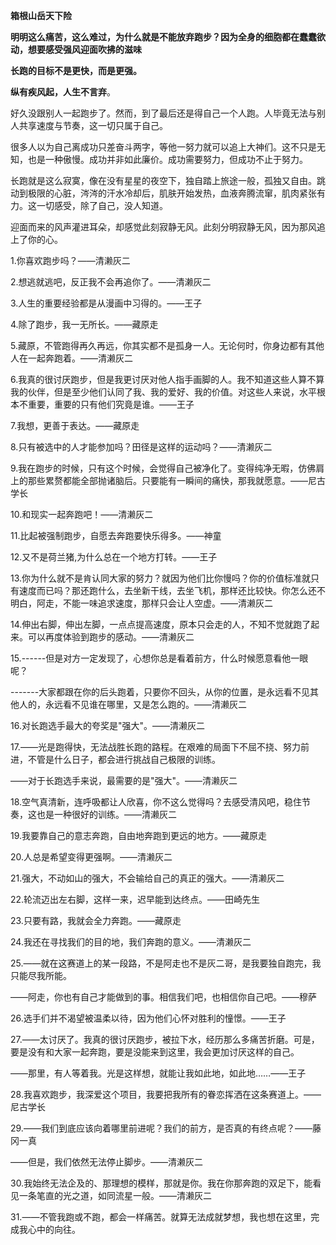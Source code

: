 **箱根山岳天下险**

**明明这么痛苦，这么难过，为什么就是不能放弃跑步？因为全身的细胞都在蠢蠢欲动，想要感受强风迎面吹拂的滋味**

**长跑的目标不是更快，而是更强。**

**纵有疾风起，人生不言弃**。

好久没跟别人一起跑步了。然而，到了最后还是得自己一个人跑。人毕竟无法与别人共享速度与节奏，这一切只属于自己。

很多人以为自己离成功只差奋斗两字，等他一努力就可以追上大神们。这不只是无知，也是一种傲慢。成功并非如此廉价。成功需要努力，但成功不止于努力。

长跑就是这么寂寞，像在没有星星的夜空下，独自踏上旅途一般，孤独又自由。跳动到极限的心脏，涔涔的汗水冷却后，肌肤开始发热，血液奔腾流窜，肌肉紧张有力。这一切感受，除了自己，没人知道。

迎面而来的风声灌进耳朵，却感觉此刻寂静无风。此刻分明寂静无风，因为那风追上了你的心。

1.你喜欢跑步吗？——清濑灰二

2.想逃就逃吧，反正我不会再追你了。——清濑灰二

3.人生的重要经验都是从漫画中习得的。——王子

4.除了跑步，我一无所长。——藏原走

5.藏原，不管跑得再久再远，你其实都不是孤身一人。无论何时，你身边都有其他人在一起奔跑着。——清濑灰二

6.我真的很讨厌跑步，但是我更讨厌对他人指手画脚的人。我不知道这些人算不算我的伙伴，但是至少他们认同了我、我的爱好、我的价值。对这些人来说，水平根本不重要，重要的只有他们究竟是谁。——王子

7.我想，更善于表达。——藏原走

8.只有被选中的人才能参加吗？田径是这样的运动吗？——清濑灰二

9.我在跑步的时候，只有这个时候，会觉得自己被净化了。变得纯净无暇，仿佛肩上的那些累赘都能全部抛诸脑后。只要能有一瞬间的痛快，那我就愿意。——尼古学长

10.和现实一起奔跑吧！——清濑灰二

11.比起被强制跑步，自愿去奔跑要快乐得多。——神童

12.又不是荷兰猪,为什么总在一个地方打转。——王子

13.你为什么就不是肯认同大家的努力？就因为他们比你慢吗？你的价值标准就只有速度而已吗？那还跑什么，去坐新干线，去坐飞机，那样还比较快。你怎么还不明白，阿走，不能一味追求速度，那样只会让人空虚。——清濑灰二

14.伸出右脚，伸出左脚，一点点提高速度，原本只会走的人，不知不觉就跑了起来。可以再度体验到跑步的感动。——清濑灰二

15.------但是对方一定发现了，心想你总是看着前方，什么时候愿意看他一眼呢？

-------大家都跟在你的后头跑着，只要你不回头，从你的位置，是永远看不见其他人的，永远看不见谁在哪里，又是怎么跑的。——清濑灰二

16.对长跑选手最大的夸奖是"强大"。——清濑灰二

17.——光是跑得快，无法战胜长跑的路程。在艰难的局面下不屈不挠、努力前进，不管是什么日子，都会进行挑战自己极限的训练。

——对于长跑选手来说，最需要的是"强大"。——清濑灰二

18.空气真清新，连呼吸都让人欣喜，你不这么觉得吗？去感受清风吧，稳住节奏，这也是一种很好的训练。——清濑灰二

19.我要靠自己的意志奔跑，自由地奔跑到更远的地方。——藏原走

20.人总是希望变得更强啊。——清濑灰二

21.强大，不动如山的强大，不会输给自己的真正的强大。——清濑灰二

22.轮流迈出左右脚，这样一来，迟早能到达终点。——田崎先生

23.只要有路，我就会全力奔跑。——藏原走

24.我还在寻找我们的目的地，我们奔跑的意义。——清濑灰二

25.——就在这赛道上的某一段路，不是阿走也不是灰二哥，是我要独自跑完，我只能尽我所能。

——阿走，你也有自己才能做到的事。相信我们吧，也相信你自己吧。——穆萨

26.选手们并不渴望被温柔以待，因为他们心怀对胜利的憧憬。——王子

27.——太讨厌了。我真的很讨厌跑步，被拉下水，经历那么多痛苦折磨。可是，要是没有和大家一起奔跑，要是没能来到这里，我会更加讨厌这样的自己。

——那里，有人等着我。光是这样想，就能让我如此地，如此地……——王子

28.我喜欢跑步，我深爱这个项目，我要把我所有的眷恋挥洒在这条赛道上。——尼古学长

29.——我们到底应该向着哪里前进呢？我们的前方，是否真的有终点呢？——藤冈一真

——但是，我们依然无法停止脚步。——清濑灰二

30.我始终无法企及的、那理想的模样，那就是你。我在你那奔跑的双足下，能看见一条笔直的光之道，如同流星一般。——清濑灰二

31.——不管我跑或不跑，都会一样痛苦。就算无法成就梦想，我也想在这里，完成我心中的向往。
